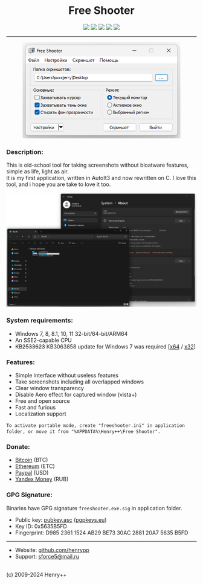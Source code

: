<h1 align="center">Free Shooter</h1>

<p align="center">
	<a href="https://github.com/henrypp/freeshooter/releases"><img src="https://img.shields.io/github/v/release/henrypp/freeshooter?style=flat-square&include_prereleases&label=version" /></a>
	<a href="https://github.com/henrypp/freeshooter/releases"><img src="https://img.shields.io/github/downloads/henrypp/freeshooter/total.svg?style=flat-square" /></a>
	<a href="https://github.com/henrypp/freeshooter/issues"><img src="https://img.shields.io/github/issues-raw/henrypp/freeshooter.svg?style=flat-square&label=issues" /></a>
	<a href="https://github.com/henrypp/freeshooter/graphs/contributors"><img src="https://img.shields.io/github/contributors/henrypp/freeshooter?style=flat-square" /></a>
	<a href="https://github.com/henrypp/freeshooter/blob/master/LICENSE"><img src="https://img.shields.io/github/license/henrypp/freeshooter?style=flat-square" /></a>
</p>

-------

<p align="center">
	<img src="/images/freeshooter.png?cachefix" />
</p>

### Description:
This is old-school tool for taking screenshots without bloatware features, simple as life, light as air.<br />
It is my first application, written in AutoIt3 and now rewritten on C. I love this tool, and i hope you are take to love it too.

![Overlapped windows](/images/freeshooter_feature.png?cachefix)

### System requirements:
- Windows 7, 8, 8.1, 10, 11 32-bit/64-bit/ARM64
- An SSE2-capable CPU
- <s>KB2533623</s> KB3063858 update for Windows 7 was required [[x64](https://www.microsoft.com/en-us/download/details.aspx?id=47442) / [x32](https://www.microsoft.com/en-us/download/details.aspx?id=47409)]

### Features:
- Simple interface without useless features
- Take screenshots including all overlapped windows
- Clear window transparency
- Disable Aero effect for captured window (vista+)
- Free and open source
- Fast and furious
- Localization support

```
To activate portable mode, create "freeshooter.ini" in application folder, or move it from "%APPDATA%\Henry++\Free Shooter".
```

### Donate:
- [Bitcoin](https://www.blockchain.com/btc/address/1LrRTXPsvHcQWCNZotA9RcwjsGcRghG96c) (BTC)
- [Ethereum](https://www.blockchain.com/explorer/addresses/eth/0xe2C84A62eb2a4EF154b19bec0c1c106734B95960) (ETC)
- [Paypal](https://paypal.me/henrypp) (USD)
- [Yandex Money](https://yoomoney.ru/to/4100115776040583) (RUB)

### GPG Signature:
Binaries have GPG signature `freeshooter.exe.sig` in application folder.

- Public key: [pubkey.asc](https://raw.githubusercontent.com/henrypp/builder/master/pubkey.asc) ([pgpkeys.eu](https://pgpkeys.eu/pks/lookup?op=index&fingerprint=on&search=0x5635B5FD))
- Key ID: 0x5635B5FD
- Fingerprint: D985 2361 1524 AB29 BE73 30AC 2881 20A7 5635 B5FD
---
- Website: [github.com/henrypp](https://github.com/henrypp)
- Support: sforce5@mail.ru<br />
<br />
(c) 2009-2024 Henry++
